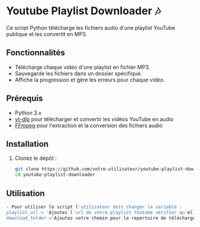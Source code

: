 # Youtube Playlist Downloader 🎶

Ce script Python télécharge les fichiers audio d'une playlist YouTube publique et les convertit en MP3.

## Fonctionnalités

- Télécharge chaque vidéo d'une playlist en fichier MP3.
- Sauvegarde les fichiers dans un dossier spécifique.
- Affiche la progression et gère les erreurs pour chaque vidéo.

## Prérequis

- Python 3.x
- [yt-dlp](https://github.com/yt-dlp/yt-dlp) pour télécharger et convertir les vidéos YouTube en audio
- [FFmpeg](https://ffmpeg.org/download.html) pour l'extraction et la conversion des fichiers audio

## Installation

1. Clonez le dépôt :
   ```bash
   git clone https://github.com/votre-utilisateur/youtube-playlist-downloader.git
   cd youtube-playlist-downloader

## Utilisation

```bash
- Pour utiliser le script l'utilisateur doit changer la variable :
playlist_url = 'Ajoutez l'url de votre playlist Youtube vérifier qu'elle soit publique pour que tout fonctionne correctment'
download_folder ='Ajoutez votre chemin pour le repertoire de téléchargement'
